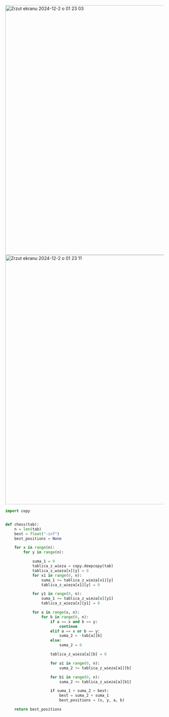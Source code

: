 <img width="793" alt="Zrzut ekranu 2024-12-2 o 01 23 03" src="https://github.com/user-attachments/assets/da72dab8-3084-4219-9789-9861a484b776">
<img width="792" alt="Zrzut ekranu 2024-12-2 o 01 23 11" src="https://github.com/user-attachments/assets/91af08e6-fbff-48b5-b533-1a1856fffc38">

```python
import copy


def chess(tab):
    n = len(tab)
    best = float("-inf")
    best_positions = None

    for x in range(n):
        for y in range(n):

            suma_1 = 0
            tablica_z_wieza = copy.deepcopy(tab)
            tablica_z_wieza[x][y] = 0
            for x1 in range(0, n):
                suma_1 += tablica_z_wieza[x1][y]
                tablica_z_wieza[x1][y] = 0

            for y1 in range(0, n):
                suma_1 += tablica_z_wieza[x][y1]
                tablica_z_wieza[x][y1] = 0

            for a in range(x, n):
                for b in range(0, n):
                    if a == x and b == y:
                        continue
                    elif a == x or b == y:
                        suma_2 = -tab[a][b]
                    else:
                        suma_2 = 0

                    tablica_z_wieza[a][b] = 0

                    for a1 in range(0, n):
                        suma_2 += tablica_z_wieza[a1][b]

                    for b1 in range(0, n):
                        suma_2 += tablica_z_wieza[a][b1]

                    if suma_1 + suma_2 > best:
                        best = suma_2 + suma_1
                        best_positions = (x, y, a, b)

    return best_positions



```
